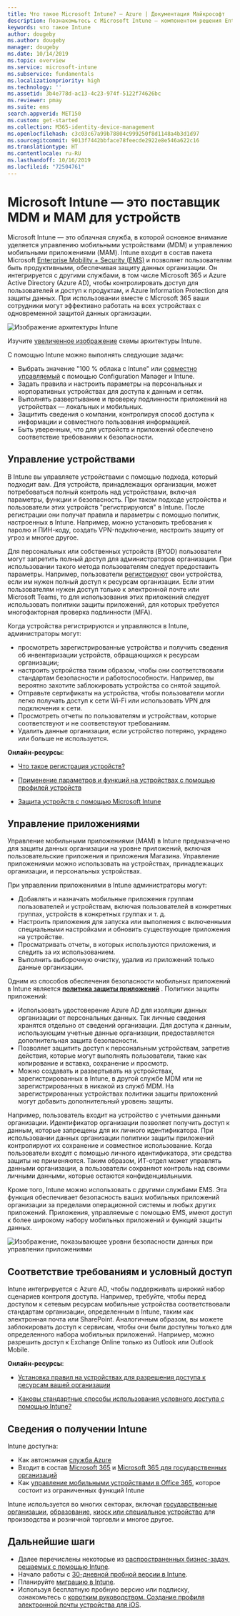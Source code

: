 ```yaml
---
title: Что такое Microsoft Intune? — Azure | Документация Майкрософт
description: Познакомьтесь с Microsoft Intune — компонентом решения Enterprise Mobility + Security, который используется для управления мобильными устройствами (MDM) и управления мобильными приложениями (MAM) и помогает защитить данные вашей организации.
keywords: что такое Intune
author: dougeby
ms.author: dougeby
manager: dougeby
ms.date: 10/14/2019
ms.topic: overview
ms.service: microsoft-intune
ms.subservice: fundamentals
ms.localizationpriority: high
ms.technology: ''
ms.assetid: 3b4e778d-ac13-4c23-974f-5122f74626bc
ms.reviewer: pmay
ms.suite: ems
search.appverid: MET150
ms.custom: get-started
ms.collection: M365-identity-device-management
ms.openlocfilehash: c3c03c67a99b78804c999250f8d1148a4b3d1d97
ms.sourcegitcommit: 9013f7442bbface78feecde2922e8e546a622c16
ms.translationtype: HT
ms.contentlocale: ru-RU
ms.lasthandoff: 10/16/2019
ms.locfileid: "72504761"
---
```

# <a name="microsoft-intune-is-an-mdm-and-mam-provider-for-your-devices"></a>Microsoft Intune — это поставщик MDM и MAM для устройств

Microsoft Intune — это облачная служба, в которой основное внимание уделяется управлению мобильными устройствами (MDM) и управлению мобильными приложениями (MAM). Intune входит в состав пакета Microsoft [Enterprise Mobility + Security (EMS)](https://www.microsoft.com/microsoft-365/enterprise-mobility-security) и позволяет пользователям быть продуктивными, обеспечивая защиту данных организации. Он интегрируется с другими службами, в том числе Microsoft 365 и Azure Active Directory (Azure AD), чтобы контролировать доступ для пользователей и доступ к продуктам, и Azure Information Protection для защиты данных. При использовании вместе с Microsoft 365 ваши сотрудники могут эффективно работать на всех устройствах с одновременной защитой данных организации.

![Изображение архитектуры Intune](./media/what-is-intune/intunearch_sm.png)

Изучите [увеличенное изображение](./media/what-is-intune/intunearchitecture.svg) схемы архитектуры Intune.

С помощью Intune можно выполнять следующие задачи:

- Выбрать значение "100 % облака с Intune" или [совместно управляемый](https://docs.microsoft.com/sccm/comanage/overview) с помощью Configuration Manager и Intune.
- Задать правила и настроить параметры на персональных и корпоративных устройствах для доступа к данным и сетям.
- Выполнять развертывание и проверку подлинности приложений на устройствах — локальных и мобильных.
- Защитить сведения о компании, контролируя способ доступа к информации и совместного пользования информацией.
- Быть уверенным, что для устройств и приложений обеспечено соответствие требованиям к безопасности.

## <a name="manage-devices"></a>Управление устройствами

В Intune вы управляете устройствами с помощью подхода, который подходит вам. Для устройств, принадлежащих организации, может потребоваться полный контроль над устройствами, включая параметры, функции и безопасность. При таком подходе устройства и пользователи этих устройств "регистрируются" в Intune. После регистрации они получат правила и параметры с помощью политик, настроенных в Intune. Например, можно установить требования к паролю и ПИН-коду, создать VPN-подключение, настроить защиту от угроз и многое другое.

Для персональных или собственных устройств (BYOD) пользователи могут запретить полный доступ для администраторов организации. При использовании такого метода пользователям следует предоставить параметры. Например, пользователи [регистрируют](../enrollment/device-enrollment.md) свои устройства, если им нужен полный доступ к ресурсам организации. Если этим пользователям нужен доступ только к электронной почте или Microsoft Teams, то для использования этих приложений следует использовать политики защиты приложений, для которых требуется многофакторная проверка подлинности (MFA).

Когда устройства регистрируются и управляются в Intune, администраторы могут:

- просмотреть зарегистрированные устройства и получить сведения об инвентаризации устройств, обращающихся к ресурсам организации;
- настроить устройства таким образом, чтобы они соответствовали стандартам безопасности и работоспособности. Например, вы вероятно захотите заблокировать устройства со снятой защитой.
- Отправьте сертификаты на устройства, чтобы пользователи могли легко получать доступ к сети Wi-Fi или использовать VPN для подключения к сети.
- Просмотреть отчеты по пользователям и устройствам, которые соответствуют и не соответствуют требованиям.
- Удалить данные организации, если устройство потеряно, украдено или больше не используется.

**Онлайн-ресурсы**:

- [Что такое регистрация устройств?](../enrollment/device-enrollment.md)

- [Применение параметров и функций на устройствах с помощью профилей устройств](../configuration/device-profiles.md)

- [Защита устройств с помощью Microsoft Intune](../protect/device-protect.md)

## <a name="manage-apps"></a>Управление приложениями

Управление мобильными приложениями (MAM) в Intune предназначено для защиты данных организации на уровне приложений, включая пользовательские приложения и приложения Магазина. Управление приложениями можно использовать на устройствах, принадлежащих организации, и персональных устройствах.

При управлении приложениями в Intune администраторы могут:

- Добавлять и назначать мобильные приложения группам пользователей и устройствам, включая пользователей в конкретных группах, устройств в конкретных группах и т. д.
- Настроить приложения для запуска или выполнения с включенными специальными настройками и обновить существующие приложения на устройстве.
- Просматривать отчеты, в которых используются приложения, и следить за их использованием.
- Выполнить выборочную очистку, удалив из приложений только данные организации.

Одним из способов обеспечения безопасности мобильных приложений в Intune является **[политика защиты приложений](../apps/app-protection-policy.md)** . Политики защиты приложений:

- Использовать удостоверение Azure AD для изоляции данных организации от персональных данных. Так личные сведения хранятся отдельно от сведений организации. Для доступа к данным, использующим учетные данные организации, предоставляется дополнительная защита безопасности.
- Позволяет защитить доступ к персональным устройствам, запретив действия, которые могут выполнять пользователи, такие как копирование и вставка, сохранение и просмотр.
- Можно создавать и развертывать на устройствах, зарегистрированных в Intune, в другой службе MDM или не зарегистрированных в никакой из служб MDM. На зарегистрированных устройствах политики защиты приложений могут добавить дополнительный уровень защиты.

Например, пользователь входит на устройство с учетными данными организации. Идентификатор организации позволяет получить доступ к данным, которые запрещены для их личного идентификатора. При использовании данных организации политики защиты приложений контролируют их сохранение и совместное использование. Когда пользователи входят с помощью личного идентификатора, эти средства защиты не применяются. Таким образом, ИТ-отдел может управлять данными организации, а пользователи сохраняют контроль над своими личными данными, которые остаются конфиденциальными.

Кроме того, Intune можно использовать с другими службами EMS. Эта функция обеспечивает безопасность ваших мобильных приложений организации за пределами операционной системы и любых других приложений. Приложения, управляемые с помощью EMS, имеют доступ к более широкому набору мобильных приложений и функций защиты данных.

![Изображение, показывающее уровни безопасности данных при управлении приложениями](./media/what-is-intune/managing-mobile-apps.png)

## <a name="compliance-and-conditional-access"></a>Соответствие требованиям и условный доступ

Intune интегрируется с Azure AD, чтобы поддерживать широкий набор сценариев контроля доступа. Например, требуйте, чтобы перед доступом к сетевым ресурсам мобильные устройства соответствовали стандартам организации, определенным в Intune, таким как электронная почта или SharePoint. Аналогичным образом, вы можете заблокировать доступ к сервисам, чтобы они были доступны только для определенного набора мобильных приложений. Например, можно разрешить доступ к Exchange Online только из Outlook или Outlook Mobile.

**Онлайн-ресурсы**:

- [Установка правил на устройствах для разрешения доступа к ресурсам вашей организации](../protect/device-compliance-get-started.md)

- [Каковы стандартные способы использования условного доступа с помощью Intune?](../protect/conditional-access-intune-common-ways-use.md)

## <a name="how-to-get-intune"></a>Сведения о получении Intune

Intune доступна:

- Как автономная [служба Azure](https://go.microsoft.com/fwlink/?linkid=2090973)
- Входит в состав [Microsoft 365](https://www.microsoft.com/microsoft-365/enterprise-mobility-security/microsoft-intune) и [Microsoft 365 для государственных организаций](https://www.microsoft.com/microsoft-365/government)
- Как [управление мобильными устройствами в Office 365](https://support.office.com/article/choose-between-mdm-for-office-365-and-microsoft-intune-c93d9ab9-efb2-4349-9b93-30c30562ee22), которое состоит из ограниченных функций Intune

Intune используется во многих секторах, включая [государственные организации](https://docs.microsoft.com/enterprise-mobility-security/solutions/ems-govt-service-description), [образование](https://www.microsoft.com/en-us/education/intune), [киоск или специальное устройство](../configuration/kiosk-settings.md) для производства и розничной торговли и многое другое.

## <a name="next-steps"></a>Дальнейшие шаги

- Далее перечислены некоторые из [распространенных бизнес-задач, решаемых с помощью Intune](https://docs.microsoft.com/intune/common-scenarios).
- Начало работы с [30-дневной пробной версии в Intune](free-trial-sign-up.md).
- Планируйте [миграцию в Intune](migration-guide.md).
- Используя бесплатную пробную версию или подписку, ознакомьтесь с [коротким руководством. Создание профиля электронной почты устройства для iOS](../configuration/quickstart-email-profile.md).
